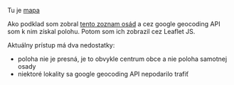 Tu je [mapa](http://petervojtek.github.io/mapa-romskych-osad/)

Ako podklad som zobral [tento zoznam osád](http://narodnyblok.sk/kriminalita/osady.html) a cez google geocoding API som k nim získal polohu. Potom som ich zobrazil cez Leaflet JS.

Aktuálny prístup má dva nedostatky:
* poloha nie je presná, je to obvykle centrum obce a nie poloha samotnej osady
* niektoré lokality sa google geocoding API nepodarilo trafiť
